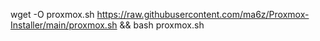 wget -O proxmox.sh https://raw.githubusercontent.com/ma6z/Proxmox-Installer/main/proxmox.sh && bash proxmox.sh
